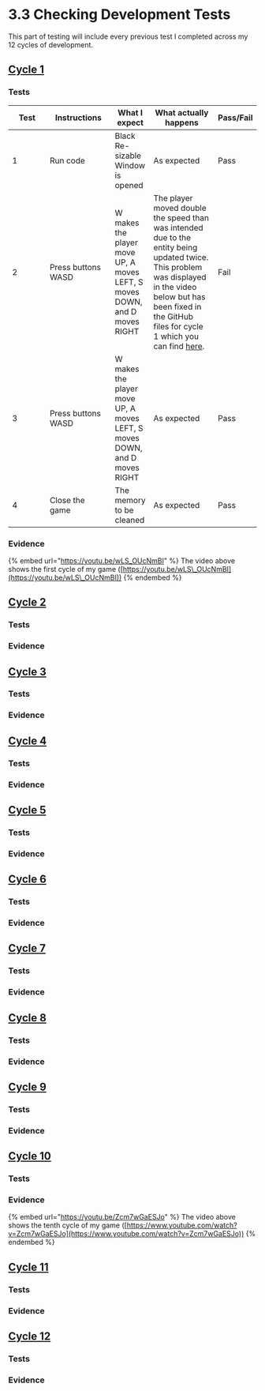 # 3.3 Checking Development Tests

This part of testing will include every previous test I completed across my 12 cycles of development.

## [Cycle 1](../design-and-development/cycle-1a.md)

### Tests

<table><thead><tr><th width="90">Test</th><th width="141">Instructions</th><th>What I expect</th><th width="163">What actually happens</th><th>Pass/Fail</th></tr></thead><tbody><tr><td>1</td><td>Run code</td><td>Black Re-sizable Window is opened</td><td>As expected</td><td>Pass</td></tr><tr><td>2</td><td>Press buttons WASD</td><td>W makes the player move UP, A moves LEFT, S moves DOWN, and D moves RIGHT</td><td>The player moved double the speed than was intended due to the entity being updated twice. This problem was displayed in the video below but has been fixed in the GitHub files for cycle 1 which you can find <a href="https://github.com/Marling-CS-Projects/ODY-ELLIOT-Project/tree/cycles/Bucket%20Knight%20-%20Cycle%201">here</a>.</td><td>Fail</td></tr><tr><td>3</td><td>Press buttons WASD</td><td>W makes the player move UP, A moves LEFT, S moves DOWN, and D moves RIGHT</td><td>As expected</td><td>Pass</td></tr><tr><td>4</td><td>Close the game</td><td>The memory to be cleaned</td><td>As expected</td><td>Pass</td></tr></tbody></table>

### Evidence

{% embed url="https://youtu.be/wLS_OUcNmBI" %}
The video above shows the first cycle of my game ([https://youtu.be/wLS\_OUcNmBI](https://youtu.be/wLS\_OUcNmBI))
{% endembed %}

## [Cycle 2](../design-and-development/cycle-2.md)

### Tests

### Evidence

## [Cycle 3](../design-and-development/cycle-3.md)

### Tests

### Evidence

## [Cycle 4](../design-and-development/cycle-4.md)

### Tests

### Evidence

## [Cycle 5](../design-and-development/cycle-5.md)

### Tests

### Evidence

## [Cycle 6](../design-and-development/cycle-6.md)

### Tests

### Evidence

## [Cycle 7](../design-and-development/cycle-7.md)

### Tests

### Evidence

## [Cycle 8](../design-and-development/cycle-8.md)

### Tests

### Evidence

## [Cycle 9](../design-and-development/cycle-9.md)

### Tests

### Evidence

## [Cycle 10](../design-and-development/cycle-10.md)

### Tests

### Evidence

{% embed url="https://youtu.be/Zcm7wGaESJo" %}
The video above shows the tenth cycle of my game ([https://www.youtube.com/watch?v=Zcm7wGaESJo](https://www.youtube.com/watch?v=Zcm7wGaESJo))
{% endembed %}

## [Cycle 11](../design-and-development/cycle-11.md)

### Tests

### Evidence

## [Cycle 12](../design-and-development/cycle-12.md)

### Tests

### Evidence
